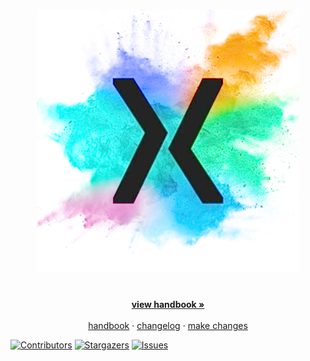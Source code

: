 <!-- LOGO -->
<br />
<p align="center">
  <a href="hhttps://deloittedigitaluk.github.io/xLab/">
    <img src="images/xlab-w.jpg" alt="Logo" width="420" height="420">
  </a>

  <h3 align="center"></h3>

  <p align="center">
    <br />
    <a href="https://github.com/DeloitteDigitalUK/xLab/wiki"><strong>view handbook »</strong></a>
    <br />
    <br />
    <a href="https://github.com/DeloitteDigitalUK/xLab/wiki">handbook</a>
    ·
    <a href="https://github.com/DeloitteDigitalUK/xLab/releases">changelog</a>
    ·
    <a href="https://github.com/DeloitteDigitalUK/xLab/issues">make changes</a>
  </p>
</p>




[![Contributors][contributors-shield]][contributors-url]
[![Stargazers][stars-shield]][stars-url]
[![Issues][issues-shield]][issues-url]

<!-- MARKDOWN LINKS & IMAGES -->
<!-- https://www.markdownguide.org/basic-syntax/#reference-style-links -->
[contributors-shield]: https://img.shields.io/github/contributors/DeloitteDigitalUK/xLab
[contributors-url]: https://github.com/DeloitteDigitalUK/xLab/graphs/contributors
[forks-shield]: https://img.shields.io/github/forks/DeloitteDigitalUK/xLab
[stars-shield]: https://img.shields.io/github/stars/DeloitteDigitalUK/xLab
[stars-url]: https://github.com/DeloitteDigitalUK/xLab/stargazers
[issues-shield]: https://img.shields.io/github/issues/DeloitteDigitalUK/xLab
[issues-url]: https://github.com/DeloitteDigitalUK/xLab/issues
[product-screenshot]: images/screenshot.png